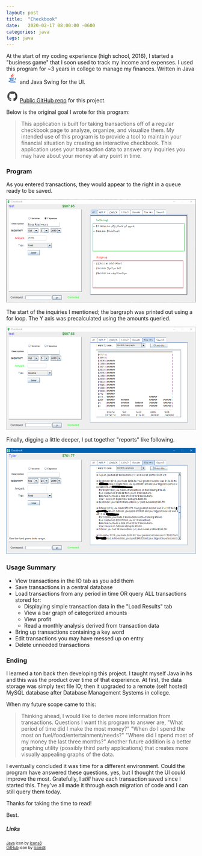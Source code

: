 ```yaml
---
layout: post
title:  "Checkbook"
date:   2020-02-17 08:00:00 -0600
categories: java
tags: java
---
```

At the start of my coding experience (high school, 2016), I started a "business game" that I soon used to track my income and expenses. I used this program for ~3 years in college to manage my finances. Written in Java <img src="/img/java.png" style="width: 32px; height: 32px; display: inline-block;"/> and Java Swing for the UI.

<img src="/img/github.png" style="width: 32px; height: 32px; display: inline-block;"/> [Public GitHub repo](https://github.com/tfreese56/checkbook) for this project.

Below is the original goal I wrote for this program:

> This application is built for taking transactions off of a regular checkbook page to analyze, organize, and visualize them. My intended use of this program is to provide a tool to maintain your financial situation by creating an interactive checkbook. This application uses your transaction data to answer any inquiries you may have about your money at any point in time.

### Program
As you entered transactions, they would appear to the right in a queue ready to be saved.

<img src="/img/mainframe.PNG" alt="main frame"/>

The start of the inquiries I mentioned; the bargraph was printed out using a for loop. The Y axis was precalculated using the amounts queried.

<img src="/img/bargraph.png" alt="bargraph"/>

Finally, digging a little deeper, I put together "reports" like following.

<img src="/img/analysis.PNG" alt="analysis"/>

### Usage Summary
* View transactions in the IO tab as you add them
* Save transactions in a central database
* Load transactions from any period in time OR query ALL transactions stored for:
  * Displaying simple transaction data in the "Load Results" tab
  * View a bar graph of categorized amounts
  * View profit
  * Read a monthly analysis derived from transaction data
* Bring up transactions containing a key word
* Edit transactions you may have messed up on entry
* Delete unneeded transactions 

### Ending
I learned a ton back then developing this project. I taught myself Java in hs and this was the product over time of that experience. At first, the data storage was simply text file IO; then it upgraded to a remote (self hosted) MySQL database after Database Management Systems in college. 

When my future scope came to this:

> Thinking ahead, I would like to derive more information from transactions. Questions I want this program to answer are, "What period of time did I make the most money?" "When do I spend the most on fuel/food/entertainment/needs?" "Where did I spend most of my money the last three months?" Another future addition is a better graphing utility (possibly third party applications) that creates more visually appealing graphs of the data.

I eventually concluded it was time for a different environment. Could the program have answered these questions, yes, but I thought the UI could improve the most. Gratefully, I *still* have each transaction saved since I started this. They've all made it through each migration of code and I can still query them today.

Thanks for taking the time to read!

Best.

##### Links
<div style="font-size: 10px;">
<a target="_blank" href="https://icons8.com/icon/13679/java">Java</a> icon by <a target="_blank" href="https://icons8.com">Icons8</a>
<br/>
<a target="_blank" href="https://icons8.com/icon/AZOZNnY73haj/github">GitHub</a> icon by <a target="_blank" href="https://icons8.com">Icons8</a>
</div>
